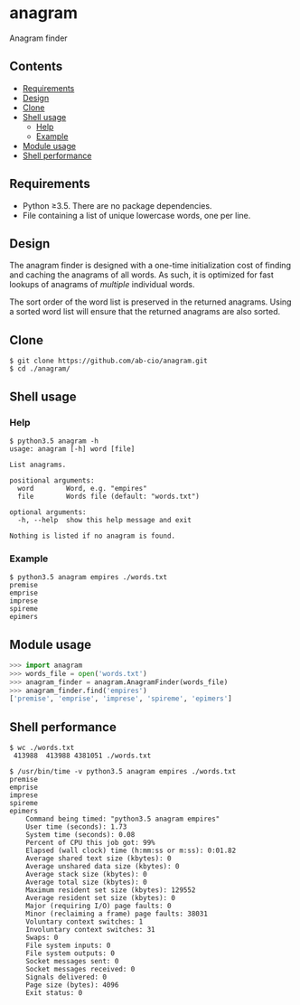 # anagram
Anagram finder

## Contents
- [Requirements](#requirements)
- [Design](#design)
- [Clone](#clone)
- [Shell usage](#shell-usage)
    - [Help](#help)
    - [Example](#example)
- [Module usage](#module-usage)
- [Shell performance](#performance)

## Requirements
* Python ≥3.5. There are no package dependencies.
* File containing a list of unique lowercase words, one per line.

## Design
The anagram finder is designed with a one-time initialization cost of finding
and caching the anagrams of all words.  As such, it is optimized for fast
lookups of anagrams of _multiple_ individual words.

The sort order of the word list is preserved in the returned anagrams. Using a
sorted word list will ensure that the returned anagrams are also sorted.

## Clone
```
$ git clone https://github.com/ab-cio/anagram.git
$ cd ./anagram/
```

## Shell usage

### Help
```
$ python3.5 anagram -h
usage: anagram [-h] word [file]

List anagrams.

positional arguments:
  word        Word, e.g. "empires"
  file        Words file (default: "words.txt")

optional arguments:
  -h, --help  show this help message and exit

Nothing is listed if no anagram is found.
```
	
### Example
```
$ python3.5 anagram empires ./words.txt
premise
emprise
imprese
spireme
epimers
```

## Module usage
```python
>>> import anagram
>>> words_file = open('words.txt')
>>> anagram_finder = anagram.AnagramFinder(words_file)
>>> anagram_finder.find('empires')
['premise', 'emprise', 'imprese', 'spireme', 'epimers']
```

## Shell performance
```
$ wc ./words.txt 
 413988  413988 4381051 ./words.txt

$ /usr/bin/time -v python3.5 anagram empires ./words.txt
premise
emprise
imprese
spireme
epimers
	Command being timed: "python3.5 anagram empires"
	User time (seconds): 1.73
	System time (seconds): 0.08
	Percent of CPU this job got: 99%
	Elapsed (wall clock) time (h:mm:ss or m:ss): 0:01.82
	Average shared text size (kbytes): 0
	Average unshared data size (kbytes): 0
	Average stack size (kbytes): 0
	Average total size (kbytes): 0
	Maximum resident set size (kbytes): 129552
	Average resident set size (kbytes): 0
	Major (requiring I/O) page faults: 0
	Minor (reclaiming a frame) page faults: 38031
	Voluntary context switches: 1
	Involuntary context switches: 31
	Swaps: 0
	File system inputs: 0
	File system outputs: 0
	Socket messages sent: 0
	Socket messages received: 0
	Signals delivered: 0
	Page size (bytes): 4096
	Exit status: 0
```
